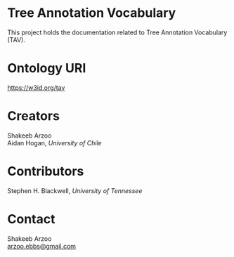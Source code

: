 # Tree Annotation Vocabulary

This project holds the documentation related to Tree Annotation Vocabulary (TAV).

# Ontology URI 

https://w3id.org/tav

# Creators

Shakeeb Arzoo <br/>
Aidan Hogan, *University of Chile*

# Contributors

Stephen H. Blackwell, *University of Tennessee*

# Contact

Shakeeb Arzoo <br/>
arzoo.ebbs@gmail.com
